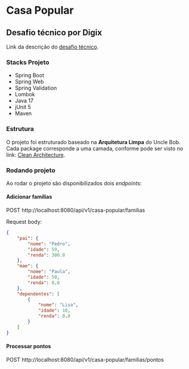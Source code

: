 # Casa Popular

## Desafio técnico por Digix

Link da descrição do [desafio técnico](https://www.notion.so/Desafio-t-cnico-2f53347cf16a418fb75c67c978ab1a0e).

### Stacks Projeto

- Spring Boot
- Spring Web
- Spring Validation
- Lombok
- Java 17
- jUnit 5
- Maven

### Estrutura

O projeto foi estruturado baseado na __Arquitetura Limpa__ do Uncle Bob. <br/>
Cada package corresponde a uma camada, conforme pode ser visto no link: [Clean Architecture](https://blog.cleancoder.com/uncle-bob/2012/08/13/the-clean-architecture.html).

### Rodando projeto

Ao rodar o projeto são disponibilizados dois *endpoints*:

#### Adicionar famílias
<p>POST http://localhost:8080/api/v1/casa-popular/familias</p>
<p>Request body:</p>

```json
{
    "pai": {
        "nome": "Pedro",
        "idade": 59,
        "renda": 300.0
    },
    "mae": {
        "nome": "Paula",
        "idade": 50,
        "renda": 0.0
    },
    "dependentes": [    
        {
            "nome": "Lisa",
            "idade": 10,
            "renda": 0.0
        }
    ]
}
```

#### Processar pontos
POST http://localhost:8080/api/v1/casa-popular/familias/pontos
